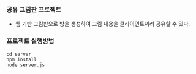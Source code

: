 ### 공유 그림판 프로젝트
- 웹 기반 그림판으로 방을 생성하여 그림 내용을 클라이언트끼리 공유할 수 있다.

### 프로젝트 실행방법
```
cd server
npm install
node server.js
```